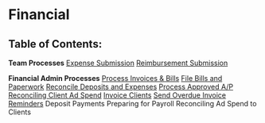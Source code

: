 <!-- TITLE: Financial -->
<!-- SUBTITLE: Internal Brolik financial processes -->

# Financial
## Table of Contents:

**Team Processes**
[Expense Submission](http://wiki.brolik.com/financial/expense-submission)
[Reimbursement Submission](http://wiki.brolik.com/financial/reimbursement-submission)

**Financial Admin Processes**
[Process Invoices & Bills](http://wiki.brolik.com/financial/process-invoices-and-bills)
[File Bills and Paperwork](http://wiki.brolik.com/financial/file-bills-and-paperwork)
[Reconcile Deposits and Expenses](http://wiki.brolik.com/financial/reconcile-deposits-and-expenses)
[Process Approved A/P](http://wiki.brolik.com/financial/process-approved-ap)
[Reconciling Client Ad Spend](http://wiki.brolik.com/financial/reconciling-client-ad-spend)
[Invoice Clients](http://wiki.brolik.com/financial/invoice-clients)
[Send Overdue Invoice Reminders](http://wiki.brolik.com/financial/send-overdue-invoice-reminders)
Deposit Payments
Preparing for Payroll
Reconciling Ad Spend to Clients

